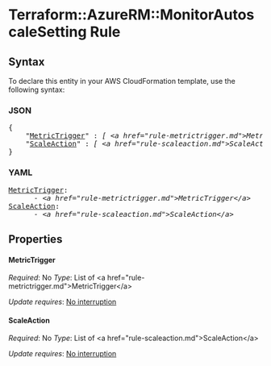 # Terraform::AzureRM::MonitorAutoscaleSetting Rule

## Syntax

To declare this entity in your AWS CloudFormation template, use the following syntax:

### JSON

<pre>
{
    "<a href="#metrictrigger" title="MetricTrigger">MetricTrigger</a>" : <i>[ &lt;a href=&#34;rule-metrictrigger.md&#34;&gt;MetricTrigger&lt;/a&gt;, ... ]</i>,
    "<a href="#scaleaction" title="ScaleAction">ScaleAction</a>" : <i>[ &lt;a href=&#34;rule-scaleaction.md&#34;&gt;ScaleAction&lt;/a&gt;, ... ]</i>
}
</pre>

### YAML

<pre>
<a href="#metrictrigger" title="MetricTrigger">MetricTrigger</a>: <i>
      - &lt;a href=&#34;rule-metrictrigger.md&#34;&gt;MetricTrigger&lt;/a&gt;</i>
<a href="#scaleaction" title="ScaleAction">ScaleAction</a>: <i>
      - &lt;a href=&#34;rule-scaleaction.md&#34;&gt;ScaleAction&lt;/a&gt;</i>
</pre>

## Properties

#### MetricTrigger

_Required_: No
_Type_: List of &lt;a href=&#34;rule-metrictrigger.md&#34;&gt;MetricTrigger&lt;/a&gt;

_Update requires_: [No interruption](https://docs.aws.amazon.com/AWSCloudFormation/latest/UserGuide/using-cfn-updating-stacks-update-behaviors.html#update-no-interrupt)

#### ScaleAction

_Required_: No
_Type_: List of &lt;a href=&#34;rule-scaleaction.md&#34;&gt;ScaleAction&lt;/a&gt;

_Update requires_: [No interruption](https://docs.aws.amazon.com/AWSCloudFormation/latest/UserGuide/using-cfn-updating-stacks-update-behaviors.html#update-no-interrupt)

